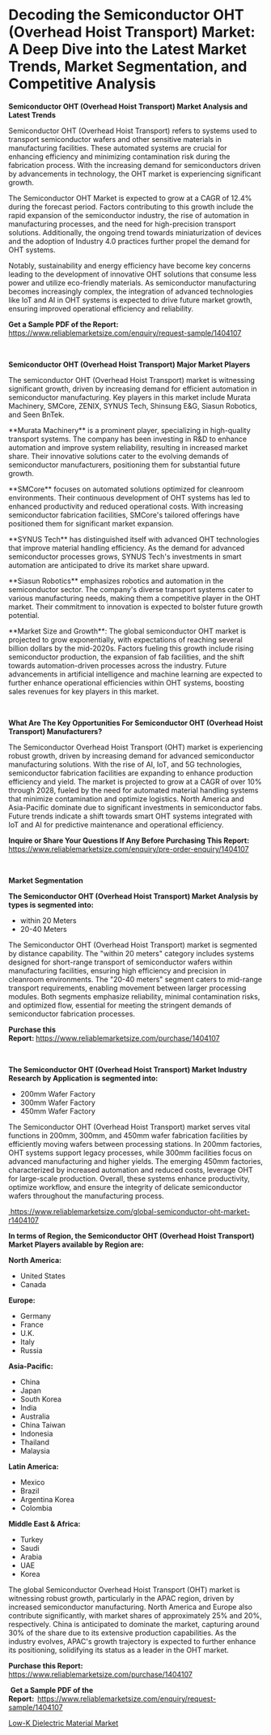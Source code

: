 <p><h1>Decoding the Semiconductor OHT (Overhead Hoist Transport) Market: A Deep Dive into the Latest Market Trends, Market Segmentation, and Competitive Analysis</h1></p><p><strong>Semiconductor OHT (Overhead Hoist Transport) Market Analysis and Latest Trends</strong></p>
<p><p>Semiconductor OHT (Overhead Hoist Transport) refers to systems used to transport semiconductor wafers and other sensitive materials in manufacturing facilities. These automated systems are crucial for enhancing efficiency and minimizing contamination risk during the fabrication process. With the increasing demand for semiconductors driven by advancements in technology, the OHT market is experiencing significant growth. </p><p>The Semiconductor OHT Market is expected to grow at a CAGR of 12.4% during the forecast period. Factors contributing to this growth include the rapid expansion of the semiconductor industry, the rise of automation in manufacturing processes, and the need for high-precision transport solutions. Additionally, the ongoing trend towards miniaturization of devices and the adoption of Industry 4.0 practices further propel the demand for OHT systems.</p><p>Notably, sustainability and energy efficiency have become key concerns leading to the development of innovative OHT solutions that consume less power and utilize eco-friendly materials. As semiconductor manufacturing becomes increasingly complex, the integration of advanced technologies like IoT and AI in OHT systems is expected to drive future market growth, ensuring improved operational efficiency and reliability.</p></p>
<p><strong>Get a Sample PDF of the Report:&nbsp;</strong> <a href="https://www.reliablemarketsize.com/enquiry/request-sample/1404107?utm_campaign=1898&utm_medium=2&utm_source=Github&utm_content=ia&utm_term=13012025&utm_id=semiconductor-oht-overhead-hoist-transport">https://www.reliablemarketsize.com/enquiry/request-sample/1404107</a></p>
<p>&nbsp;</p>
<p><strong>Semiconductor OHT (Overhead Hoist Transport) Major Market Players</strong></p>
<p><p>The semiconductor OHT (Overhead Hoist Transport) market is witnessing significant growth, driven by increasing demand for efficient automation in semiconductor manufacturing. Key players in this market include Murata Machinery, SMCore, ZENIX, SYNUS Tech, Shinsung E&G, Siasun Robotics, and Seen BnTek.</p><p>**Murata Machinery** is a prominent player, specializing in high-quality transport systems. The company has been investing in R&D to enhance automation and improve system reliability, resulting in increased market share. Their innovative solutions cater to the evolving demands of semiconductor manufacturers, positioning them for substantial future growth.</p><p>**SMCore** focuses on automated solutions optimized for cleanroom environments. Their continuous development of OHT systems has led to enhanced productivity and reduced operational costs. With increasing semiconductor fabrication facilities, SMCore's tailored offerings have positioned them for significant market expansion.</p><p>**SYNUS Tech** has distinguished itself with advanced OHT technologies that improve material handling efficiency. As the demand for advanced semiconductor processes grows, SYNUS Tech's investments in smart automation are anticipated to drive its market share upward.</p><p>**Siasun Robotics** emphasizes robotics and automation in the semiconductor sector. The company's diverse transport systems cater to various manufacturing needs, making them a competitive player in the OHT market. Their commitment to innovation is expected to bolster future growth potential.</p><p>**Market Size and Growth**: The global semiconductor OHT market is projected to grow exponentially, with expectations of reaching several billion dollars by the mid-2020s. Factors fueling this growth include rising semiconductor production, the expansion of fab facilities, and the shift towards automation-driven processes across the industry. Future advancements in artificial intelligence and machine learning are expected to further enhance operational efficiencies within OHT systems, boosting sales revenues for key players in this market.</p></p>
<p>&nbsp;</p>
<p><strong>What Are The Key Opportunities For Semiconductor OHT (Overhead Hoist Transport) Manufacturers?</strong></p>
<p><p>The Semiconductor Overhead Hoist Transport (OHT) market is experiencing robust growth, driven by increasing demand for advanced semiconductor manufacturing solutions. With the rise of AI, IoT, and 5G technologies, semiconductor fabrication facilities are expanding to enhance production efficiency and yield. The market is projected to grow at a CAGR of over 10% through 2028, fueled by the need for automated material handling systems that minimize contamination and optimize logistics. North America and Asia-Pacific dominate due to significant investments in semiconductor fabs. Future trends indicate a shift towards smart OHT systems integrated with IoT and AI for predictive maintenance and operational efficiency.</p></p>
<p><strong>Inquire or Share Your Questions If Any Before Purchasing This Report:</strong> <a href="https://www.reliablemarketsize.com/enquiry/pre-order-enquiry/1404107?utm_campaign=1898&utm_medium=2&utm_source=Github&utm_content=ia&utm_term=13012025&utm_id=semiconductor-oht-overhead-hoist-transport">https://www.reliablemarketsize.com/enquiry/pre-order-enquiry/1404107</a></p>
<p>&nbsp;</p>
<p><strong>Market Segmentation</strong></p>
<p><strong>The Semiconductor OHT (Overhead Hoist Transport) Market Analysis by types is segmented into:</strong></p>
<p><ul><li>within 20 Meters</li><li>20-40 Meters</li></ul></p>
<p><p>The Semiconductor OHT (Overhead Hoist Transport) market is segmented by distance capability. The "within 20 meters" category includes systems designed for short-range transport of semiconductor wafers within manufacturing facilities, ensuring high efficiency and precision in cleanroom environments. The "20-40 meters" segment caters to mid-range transport requirements, enabling movement between larger processing modules. Both segments emphasize reliability, minimal contamination risks, and optimized flow, essential for meeting the stringent demands of semiconductor fabrication processes.</p></p>
<p><strong>Purchase this Report:&nbsp;</strong><a href="https://www.reliablemarketsize.com/purchase/1404107?utm_campaign=1898&utm_medium=2&utm_source=Github&utm_content=ia&utm_term=13012025&utm_id=semiconductor-oht-overhead-hoist-transport">https://www.reliablemarketsize.com/purchase/1404107</a></p>
<p>&nbsp;</p>
<p><strong>The Semiconductor OHT (Overhead Hoist Transport) Market Industry Research by Application is segmented into:</strong></p>
<p><ul><li>200mm Wafer Factory</li><li>300mm Wafer Factory</li><li>450mm Wafer Factory</li></ul></p>
<p><p>The Semiconductor OHT (Overhead Hoist Transport) market serves vital functions in 200mm, 300mm, and 450mm wafer fabrication facilities by efficiently moving wafers between processing stations. In 200mm factories, OHT systems support legacy processes, while 300mm facilities focus on advanced manufacturing and higher yields. The emerging 450mm factories, characterized by increased automation and reduced costs, leverage OHT for large-scale production. Overall, these systems enhance productivity, optimize workflow, and ensure the integrity of delicate semiconductor wafers throughout the manufacturing process.</p></p>
<p><a href="https://www.reliablemarketsize.com/global-semiconductor-oht-market-r1404107?utm_campaign=1898&utm_medium=2&utm_source=Github&utm_content=ia&utm_term=13012025&utm_id=semiconductor-oht-overhead-hoist-transport">&nbsp;https://www.reliablemarketsize.com/global-semiconductor-oht-market-r1404107</a></p>
<p><strong>In terms of Region, the Semiconductor OHT (Overhead Hoist Transport) Market Players available by Region are:</strong></p>
<p>
    <p> <strong> North America: </strong>
        <ul>
            <li>United States</li>
            <li>Canada</li>
        </ul>
        </p> 
    <p> <strong> Europe: </strong>
        <ul>
            <li>Germany</li>
            <li>France</li>
            <li>U.K.</li>
            <li>Italy</li>
            <li>Russia</li>
        </ul>
        </p> 
    <p> <strong> Asia-Pacific: </strong>
        <ul>
            <li>China</li>
            <li>Japan</li>
            <li>South Korea</li>
            <li>India</li>
            <li>Australia</li>
            <li>China Taiwan</li>
            <li>Indonesia</li>
            <li>Thailand</li>
            <li>Malaysia</li>
        </ul>
        </p> 
    <p> <strong> Latin America: </strong>
        <ul>
            <li>Mexico</li>
            <li>Brazil</li>
            <li>Argentina Korea</li>
            <li>Colombia</li>
        </ul>
        </p> 
    <p> <strong> Middle East & Africa: </strong>
        <ul>
            <li>Turkey</li>
            <li>Saudi</li>
            <li>Arabia</li>
            <li>UAE</li>
            <li>Korea</li>
        </ul>
    </p>
    </p>
<p><p>The global Semiconductor Overhead Hoist Transport (OHT) market is witnessing robust growth, particularly in the APAC region, driven by increased semiconductor manufacturing. North America and Europe also contribute significantly, with market shares of approximately 25% and 20%, respectively. China is anticipated to dominate the market, capturing around 30% of the share due to its extensive production capabilities. As the industry evolves, APAC's growth trajectory is expected to further enhance its positioning, solidifying its status as a leader in the OHT market.</p></p>
<p><strong>Purchase this Report: </strong><a href="https://www.reliablemarketsize.com/purchase/1404107?utm_campaign=1898&utm_medium=2&utm_source=Github&utm_content=ia&utm_term=13012025&utm_id=semiconductor-oht-overhead-hoist-transport">https://www.reliablemarketsize.com/purchase/1404107</a></p>
<p>&nbsp;<strong>Get a Sample PDF of the Report:&nbsp;&nbsp;</strong><a href="https://www.reliablemarketsize.com/enquiry/request-sample/1404107?utm_campaign=1898&utm_medium=2&utm_source=Github&utm_content=ia&utm_term=13012025&utm_id=semiconductor-oht-overhead-hoist-transport">https://www.reliablemarketsize.com/enquiry/request-sample/1404107</a></p>
<p><strong></strong></p>
<p><p><a href="https://github.com/Chiragrp22/Market-Research-Report-List-7/blob/main/low-k-dielectric-material-market.md?utm_campaign=1898&utm_medium=2&utm_source=Github&utm_content=ia&utm_term=13012025&utm_id=semiconductor-oht-overhead-hoist-transport">Low-K Dielectric Material Market</a></p></p>